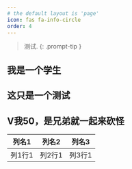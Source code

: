 ```yaml
---
# the default layout is 'page'
icon: fas fa-info-circle
order: 4
---
```


> 测试. 
{: .prompt-tip }
## 我是一个学生

## 这只是一个测试

## V我50，是兄弟就一起来砍怪

|列名1| 列名2  | 列名3  |
|-----|------|------|
|列1行1| 列2行1 | 列3行1 |
